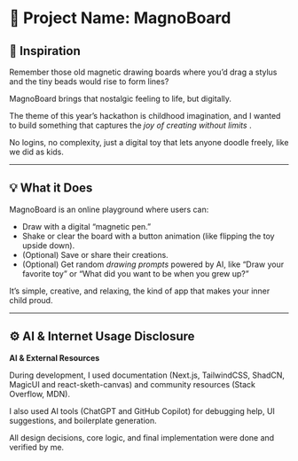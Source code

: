 # 🧲 **Project Name:** MagnoBoard

## 🧠 **Inspiration**

Remember those old magnetic drawing boards where you’d drag a stylus and the tiny beads would rise to form lines?

MagnoBoard brings that nostalgic feeling to life, but digitally.

The theme of this year’s hackathon is childhood imagination, and I wanted to build something that captures the  *joy of creating without limits* .

No logins, no complexity, just a digital toy that lets anyone doodle freely, like we did as kids.

---

## 💡 **What it Does**

MagnoBoard is an online playground where users can:

* Draw with a digital “magnetic pen.”
* Shake or clear the board with a button animation (like flipping the toy upside down).
* (Optional) Save or share their creations.
* (Optional) Get random *drawing prompts* powered by AI, like “Draw your favorite toy” or “What did you want to be when you grew up?”

It’s simple, creative, and relaxing, the kind of app that makes your inner child proud.

---

## ⚙️ AI & Internet Usage Disclosure

**AI & External Resources**

During development, I used documentation (Next.js, TailwindCSS, ShadCN, MagicUI and react-sketh-canvas) and community resources (Stack Overflow, MDN).

I also used AI tools (ChatGPT and GitHub Copilot) for debugging help, UI suggestions, and boilerplate generation.

All design decisions, core logic, and final implementation were done and verified by me.

